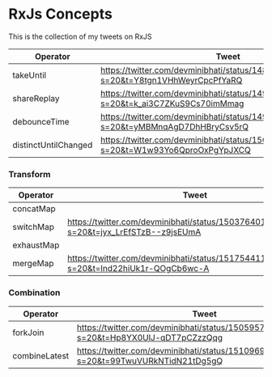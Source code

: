 # RxJs Concepts


This is the collection of my tweets on RxJS

| Operator             | Tweet                                                                                     | Working Example                   |
|----------------------|-------------------------------------------------------------------------------------------|-----------------------------------|
| takeUntil            | https://twitter.com/devminibhati/status/1485629183602868228?s=20&t=Y8tgn1VHhWeyrCpcPfYaRQ | https://codesandbox.io/s/awesome-germain-fbvfn
| shareReplay          | https://twitter.com/devminibhati/status/1495311544821096453?s=20&t=k_ai3C7ZKuS9Cs70imMmag | https://codesandbox.io/s/sharereplay-v2-tnen7g
| debounceTime         | https://twitter.com/devminibhati/status/1498246162620751872?s=20&t=yMBMnqAgD7DhHBryCsv5rQ | https://codesandbox.io/s/debouncetime-rxjs-q4kom
| distinctUntilChanged | https://twitter.com/devminibhati/status/1501593623473037315?s=20&t=W1w93Yo6QproOxPgYpJXCQ | https://codesandbox.io/s/distinct-until-changed-v1-6mmtr6


### Transform
| Operator             | Tweet                                                                           | Working Example                   |
|----------- |-------------------------------------------------------------------------------------------|-----------------------------------|
| concatMap  |
| switchMap  | https://twitter.com/devminibhati/status/1503764017269325828?s=20&t=jyx_LrEfSTzB--z9jsEUmA | https://codesandbox.io/s/switch-map-v1-glcoj0
| exhaustMap |
| mergeMap   | https://twitter.com/devminibhati/status/1517544116191580161?s=20&t=Ind22hiUk1r-QOgCb6wc-A |          

### Combination
| Operator             | Tweet                                                                                     | Working Example                   |
|----------------------|-------------------------------------------------------------------------------------------|-----------------------------------|
| forkJoin             | https://twitter.com/devminibhati/status/1505957494522544128?s=20&t=Hp8YX0UlJ-qDT7pCZzzQqg | https://codesandbox.io/s/forkjoin-v1-tvwk9c
| combineLatest        | https://twitter.com/devminibhati/status/1510969880883134464?s=20&t=99TwuVURkNTidN21tDg5gQ | https://codesandbox.io/s/debouncetime-rxjs-q4kom
